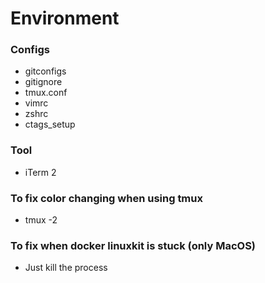 # Environment


### Configs
<ul>
<li> gitconfigs </li>
<li> gitignore </li>
<li> tmux.conf </li>
<li> vimrc </li>
<li> zshrc </li>
<li> ctags_setup </li>
</ul>


### Tool
<ul>
<li> iTerm 2 </li>
</ul>

### To fix color changing when using tmux
<ul>
  <li> tmux -2 </li>
</ul>

### To fix when docker linuxkit is stuck (only MacOS)
<ul>
  <li> Just kill the process </li>
</ul>
